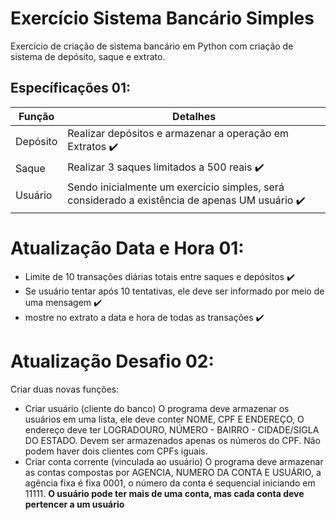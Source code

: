 # Exercício Sistema Bancário Simples
Exercício de criação de sistema bancário em Python com criação de sistema de depósito, saque e extrato. 

## Específicações 01:
|Função|Detalhes|
|---|---|
|Depósito|Realizar depósitos e armazenar a operação em Extratos :heavy_check_mark:|
|Saque|Realizar 3 saques limitados a 500 reais :heavy_check_mark:|
|Usuário|Sendo inicialmente um exercício simples, será considerado a existência de apenas UM usuário :heavy_check_mark:|

# Atualização Data e Hora 01:
- Limite de 10 transações diárias totais entre saques e depósitos :heavy_check_mark:
- Se usuário tentar após 10 tentativas, ele deve ser informado por meio de uma mensagem :heavy_check_mark:
- mostre no extrato a data e hora de todas as transações :heavy_check_mark:

# Atualização Desafio 02:
Criar duas novas funções:
- Criar usuário (cliente do banco)
O programa deve armazenar os usuários em uma lista, ele deve conter NOME, CPF E ENDEREÇO, O endereço deve ter LOGRADOURO, NÚMERO - BAIRRO - CIDADE/SIGLA DO ESTADO. Devem ser armazenados apenas os números do CPF. Não podem haver dois clientes com CPFs iguais. 
- Criar conta corrente (vinculada ao usuário)
O programa deve armazenar as contas compostas por AGENCIA, NUMERO DA CONTA E USUÁRIO, a agência fixa é fixa 0001, o número da conta é sequencial iniciando em 11111. **O usuário pode ter mais de uma conta, mas cada conta deve pertencer a um usuário**
